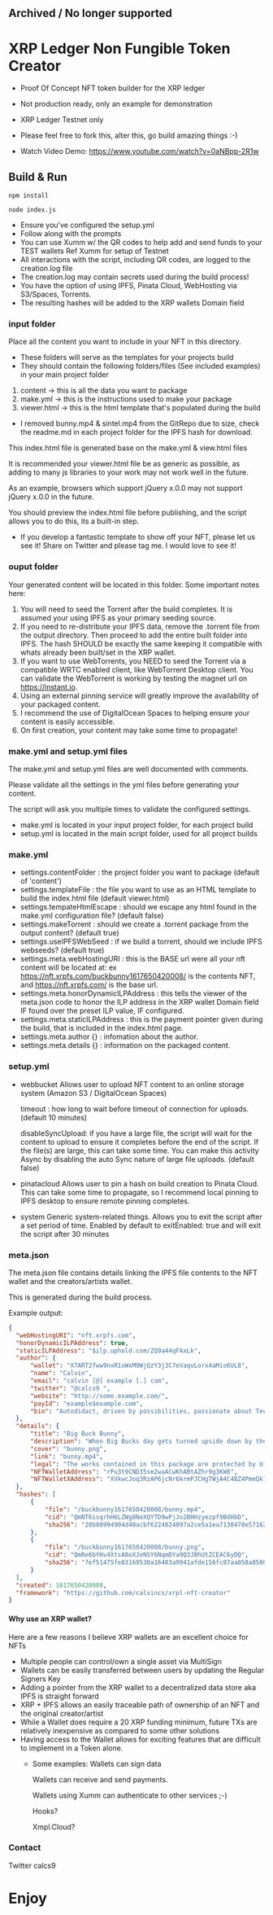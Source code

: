 ## Archived / No longer supported

# XRP Ledger Non Fungible Token Creator
 - Proof Of Concept NFT token builder for the XRP ledger
 - Not production ready, only an example for demonstration
 - XRP Ledger Testnet only
 - Please feel free to fork this, alter this, go build amazing things :-)

 - Watch Video Demo:  https://www.youtube.com/watch?v=0aNBpp-2R1w


## Build & Run

`npm install`

`node index.js`

 - Ensure you've configured the setup.yml
 - Follow along with the prompts
 - You can use Xumm w/ the QR codes to help add and send funds to your TEST wallets Ref Xumm for setup of Testnet
 - All interactions with the script, including QR codes, are logged to the creation.log file
 - The creation.log may contain secrets used during the build process!
 - You have the option of using IPFS, Pinata Cloud, WebHosting via S3/Spaces, Torrents.
 - The resulting hashes will be added to the XRP wallets Domain field


### input folder
  Place all the content you want to include in your NFT in this directory.
  - These folders will serve as the templates for your projects build
  - They should contain the following folders/files (See included examples) in your main project folder
   1. content  -> this is all the data you want to package
   2. make.yml -> this is the instructions used to make your package
   3. viewer.html -> this is the html template that's populated during the build
  
  - I removed bunny.mp4 & sintel.mp4 from the GitRepo due to size, check the readme.md in each project folder for the IPFS hash for download.

  This index.html file is generated base on the make.yml & view.html files
  
  It is recommended your viewer.html file be as generic as possible, as adding to many js libraries to your work may not work well in the future.
  
  As an example, browsers which support jQuery x.0.0 may not support jQuery x.0.0 in the future.  
  
  You should preview the index.html file before publishing, and the script allows you to do this, its a built-in step.
  
  - If you develop a fantastic template to show off your NFT, please let us see it! Share on Twitter and please tag me. I would love to see it!


### ouput folder
  Your generated content will be located in this folder.
  Some important notes here:
  1.  You will need to seed the Torrent after the build completes.  It is assumed your using IPFS as your primary seeding source.
  2.  If you need to re-distribute your IPFS data, remove the .torrent file from the output directory.  Then proceed to add the entire built folder into IPFS.  The hash SHOULD be exactly the same keeping it compatible with whats already been built/set in the XRP wallet.
  3.  If you want to use WebTorrents, you NEED to seed the Torrent via a compatible WRTC enabled client, like WebTorrent Desktop client.  You can validate the WebTorrent is working by testing the magnet url on https://instant.io.
  4.  Using an external pinning service will greatly improve the availability of your packaged content.
  5.  I recommend the use of DigitalOcean Spaces to helping ensure your content is easily accessible.
  6.  On first creation, your content may take some time to propagate!


### make.yml and setup.yml files
  The make.yml and setup.yml files are well documented with comments.
  
  Please validate all the settings in the yml files before generating your content.
  
  The script will ask you multiple times to validate the configured settings.

  - make.yml is located in your input project folder, for each project build
  - setup.yml is located in the main script folder, used for all project builds


### make.yml
 - settings.contentFolder : the project folder you want to package (default of 'content')
 - settings.templateFile : the file you want to use as an HTML template to build the index.html file (default viewer.html)
 - settings.tempateHtmlEscape : should we escape any html found in the make.yml configuration file? (default false)
 - settings.makeTorrent : should we create a .torrent package from the output content?  (default true)
 - settings.useIPFSWebSeed : if we build a torrent, should we include IPFS webseeds? (default true) 
 - settings.meta.webHostingURI : this is the BASE url were all your nft content will be located at: ex https://nft.xrpfs.com/buckbunny1617650420008/ is the contents NFT, and https://nft.xrpfs.com/ is the base url.
 - settings.meta.honorDynamicILPAddress : this tells the viewer of the meta.json code to honor the ILP address in the XRP wallet Domain field IF found over the preset ILP value, IF configured.
 - settings.meta.staticILPAddress : this is the payment pointer given during the build, that is included in the index.html page.
 - settings.meta.author {} : infomation about the author.
 - settings.meta.details {} : information on the packaged content.


### setup.yml
 - webbucket
    Allows user to upload NFT content to an online storage system (Amazon S3 / DigitalOcean Spaces)

    timeout : how long to wait before timeout of connection for uploads.  (default 10 minutes)

    disableSyncUpload: if you have a large file, the script will wait for the content to upload to ensure it completes before the end of the script.  If the file(s) are large, this can take some time.  You can make this activity Async by disabling the auto Sync nature of large file uploads.  (default false)

 -  pinatacloud
    Allows user to pin a hash on build creation to Pinata Cloud.  This can take some time to propagate, so I recommend local pinning to IPFS desktop to ensure remote pinning completes.

- system
    Generic system-related things. Allows you to exit the script after a set period of time.
    Enabled by default to exitEnabled: true and will exit the script after 30 minutes


### meta.json
  The meta.json file contains details linking the IPFS file contents to the NFT wallet and the creators/artists wallet.
  
  This is generated during the build process.
  
  Example output:
  ```json
{
    "webHostingURI": "nft.xrpfs.com",
    "honorDynamicILPAddress": true,
    "staticILPAddress": "$ilp.uphold.com/ZQ9a44qFAxLk",
    "author": {
        "wallet": "X7ART2fww9nxR1xWxM9WjQzY3j3C7eVaquLorx4aMio6UL8",
        "name": "Calvin",
        "email": "calvin [@] example [.] com",
        "twitter": "@calcs9 ",
        "website": "http://some.example.com/",
        "payId": "example$example.com",
        "bio": "Autodidact, driven by possibilities, passionate about Technology, Security, Personal Finance, Blockchain, Real Estate, Science\nDev: Python,JS,Go,Rust,Java,etc\nFind me on Twitter @calcs9"
    },
    "details": {
        "title": "Big Buck Bunny",
        "description": "When Big Bucks day gets turned upside down by the loss of his favorite butterflies via some rotten rodents, he takes to the offensive to avenge his friends. This is a short animated, comedic, and light-hearted movie that has stood the test of time.\nCode-named \"Project Peach\" by the Blender Institute, the film was made using a free and open-source software application called Blender.\n\nThis short film was released in 2008 under the Creative Commons Attribution 3.0 license.\n\nThis NFT is a distribution of that original work.  By releasing this work as an NFT, I hope to accomplish the following:\n1) Preserve the work of this media on a decentralized platform\n2) Bring awareness to XRPs ability to create NFTs on the ledger easily and efficiently\n3) Show the benefits of having an XRP wallet as the NFT vs a \"token\"\n4) Raise money for some great open source projects/foundations\n\nClick the above floating BigBuckBunny to watch a short film if you have an IPFS enabled browser.",
        "cover": "bunny.png",
        "link": "bunny.mp4",
        "legal": "The works contained in this package are protected by U.S. and International copyright laws\nCreative Commons Attribution 3.0 license\n(c) copyright 2008, Blender Foundation / www.bigbuckbunny.org",
        "NFTWalletAddress": "rPu3t9CND35sm2waACwKhABtAZhr9g3KW8",
        "NFTWalletXAddress": "XVkwcJoq3RzAP6jcNr6krmPJCHgTWjA4C4BZ4PmeQk7uN4p"
    },
    "hashes": [
        {
            "file": "/buckbunny1617650420008/bunny.mp4",
            "cid": "QmNT6isqrhH6LZWg8NeXQYTD9wPjJo2BHHzyezpf9BdHbD",
            "sha256": "20b80994904d40acbf6224024097a2ce5a1ea7130478e57162a38af1b876dfce"
        },
        {
            "file": "/buckbunny1617650420008/bunny.png",
            "cid": "QmRe6bYHv4XtsA8oXJeNSY6NqmDYa9Q3JBhUtZCEAC6yDQ",
            "sha256": "7ef51475fe83169530a16403a9941afde156fc87aa058a8500131a23de600f9a"
        }
    ],
    "created": 1617650420008,
    "framework": "https://github.com/calvincs/xrpl-nft-creator"
}
  ```


#### Why use an XRP wallet?
 Here are a few reasons I believe XRP wallets are an excellent choice for NFTs

 - Multiple people can control/own a single asset via MultiSign
 - Wallets can be easily transferred between users by updating the Regular Signers Key
 - Adding a pointer from the XRP wallet to a decentralized data store aka IPFS is straight forward
 - XRP + IPFS allows an easily traceable path of ownership of an NFT and the original creator/artist
 - While a Wallet does require a 20 XRP funding minimum, future TXs are relatively inexpensive as compared to some other solutions
 - Having access to the Wallet allows for exciting features that are difficult to implement in a Token alone.
    - Some examples:
        Wallets can sign data
        
        Wallets can receive and send payments.
        
        Wallets using Xumm can authenticate to other services ;-)
        
        Hooks?
        
        Xmpl.Cloud?
        
 ### Contact
 Twitter calcs9

 # Enjoy
